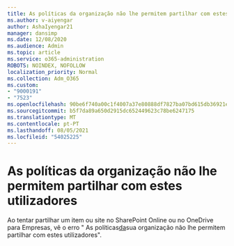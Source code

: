 ```yaml
---
title: As políticas da organização não lhe permitem partilhar com estes utilizadores
ms.author: v-aiyengar
author: AshaIyengar21
manager: dansimp
ms.date: 12/08/2020
ms.audience: Admin
ms.topic: article
ms.service: o365-administration
ROBOTS: NOINDEX, NOFOLLOW
localization_priority: Normal
ms.collection: Adm_O365
ms.custom:
- "9000191"
- "7523"
ms.openlocfilehash: 90be6f740a00c1f4007a37e80888df7827ba07bd615db36921ee8f01cc5ea05c
ms.sourcegitcommit: b5f7da89a650d2915dc652449623c78be6247175
ms.translationtype: MT
ms.contentlocale: pt-PT
ms.lasthandoff: 08/05/2021
ms.locfileid: "54025225"
---
```

# <a name="organizations-policies-do-not-allow-you-to-share-with-these-users"></a>As políticas da organização não lhe permitem partilhar com estes utilizadores

Ao tentar partilhar um item ou site no SharePoint Online ou no OneDrive para Empresas, vê o erro " As políticas[da](https://docs.microsoft.com/sharepoint/troubleshoot/sharing-and-permissions/organization-policies-do-not-allow-you-to-share-with-users-error)sua organização não lhe permitem partilhar com estes utilizadores".